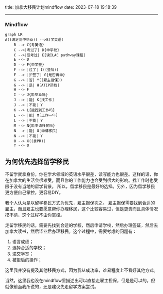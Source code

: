 title:  加拿大移民计划mindflow
date: 2023-07-18 19:18:39

-----------------------------
### Mindflow

```mermaid
graph LR
A((满足高中毕业)) -->B(学英语)
    B --> C{考英语}
    C -->|考过了| D{申学校}
    C -->|没考过| E[读ILAC pathway课程]
    E --> D
    D --> F{申学签}
    F --> |过了| I((登陆))
    F --> |拒签了| G{是否再申}
    G --> |否| Y((雇主担保))
    G --> |是| H[ATIP调档]
    H --> F
    I --> J{能毕业吗}
    J --> |能| K[找工作]
    J --> |不能| Y
    K --> L{能找到工作吗}
    L --> |能| M[工作一年]
    L --> |不能| Y
    M --> N{能申请移民吗}
    N --> |能| O[申请移民]
    N --> |不能| Y
    O --> X((拿PR))
    Y --> O

```





## 为何优先选择留学移民
不留学就拿身份，你在学术领域的英语水平很差，读写能力也很差。这样的话，你在加拿大的生活会很难受，而且你的工作能力也会受到很大的影响。找工作时也受限于没有当地的留学背景。
所以，留学移民是最好的选择。另外，因为留学移民更方便自己掌控，更容易DIY。

我个人认为是以留学移民方式为优先，雇主担保次之。 雇主担保需要找到合适的雇主，而且雇主也要愿意帮你办理移民，这个比较容易过，但是更贵而且具体情况摸不清，这个过程不由你掌控。


走留学移民的话，需要先找到合适的学校，然后申请学校，然后办理签证，然后去加拿大读书，然后毕业后办理移民。这个过程中，需要考虑的问题有：
1. 语言成绩；
2. 选择合适的学校；
3. 递交学签；
4. 被拒后的操作；

这里我并没有提及其他移民方式，因为我从成功率，难易程度上不看好其他方式。

当然，这里我也没在mindflow里描述出可以直接走雇主担保，但是是可以的。但就像前面我所说的，还是建议先走留学方案尝试。
